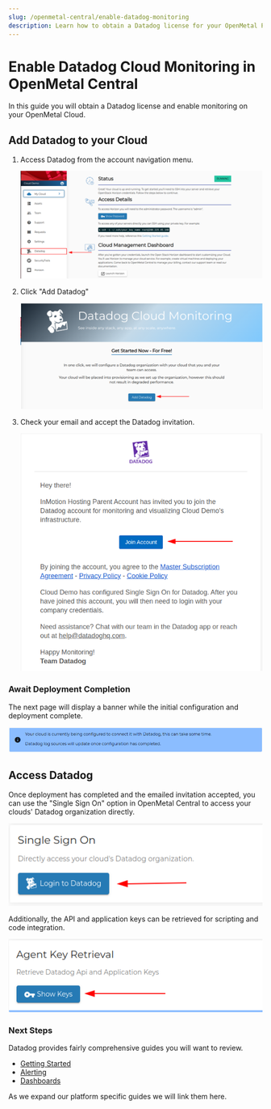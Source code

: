 ```yaml
---
slug: /openmetal-central/enable-datadog-monitoring
description: Learn how to obtain a Datadog license for your OpenMetal Private Cloud and enable Datadog cloud monitoring.
---
```


# Enable Datadog Cloud Monitoring in OpenMetal Central

In this guide you will obtain a Datadog license and enable monitoring on your
OpenMetal Cloud.

## Add Datadog to your Cloud

1. Access Datadog from the account navigation menu.

    ![Access Datadog](images/from-manage.png)

1. Click "Add Datadog"

    ![Add Datadog](images/add-datadog.png)

1. Check your email and accept the Datadog invitation.

    ![Join Account](images/join-account.png)

### Await Deployment Completion

The next page will display a banner while the initial configuration and
deployment complete.

![Info banner](images/in-progress-banner.png)

## Access Datadog

Once deployment has completed and the emailed invitation accepted, you can use
the "Single Sign On" option in OpenMetal Central to access your clouds' Datadog
organization directly.

![Single Sign On](images/single-sign-on.png)

Additionally, the API and application keys can be retrieved for scripting and
code integration.

![Agent Key Retrieval](images/agent-key-retrieval.png)

### Next Steps

Datadog provides fairly comprehensive guides you will want to review.

- [Getting Started](https://docs.datadoghq.com/getting_started/application/)
- [Alerting](https://docs.datadoghq.com/getting_started/monitors/)
- [Dashboards](https://docs.datadoghq.com/getting_started/dashboards/)

 As we expand our platform specific guides we will link them here.
